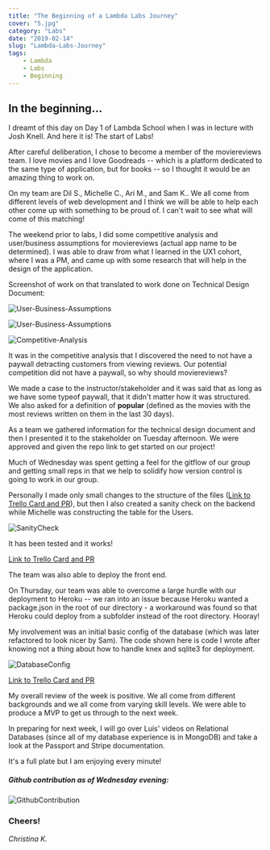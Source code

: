 ```yaml
---
title: "The Beginning of a Lambda Labs Journey"
cover: "5.jpg"
category: "Labs"
date: "2019-02-14"
slug: "Lambda-Labs-Journey"
tags:
    - Lambda
    - Labs
    - Beginning
---
```


## In the beginning...

I dreamt of this day on Day 1 of Lambda School when I was in lecture with Josh Knell. And here it is! The start of Labs! 

After careful deliberation, I chose to become a member of the moviereviews team. I love movies and I love Goodreads -- which is a platform dedicated to the same type of application, but for books -- so I thought it would be an amazing thing to work on. 

On my team are Dil S., Michelle C., Ari M., and Sam K.. We all come from different levels of web development and I think we will be able to help each other come up with something to be proud of. I can't wait to see what will come of this matching! 

The weekend prior to labs, I did some competitive analysis and user/business assumptions for moviereviews (actual app name to be determined). I was able to draw from what I learned in the UX1 cohort, where I was a PM, and came up with some research that will help in the design of the application. 

Screenshot of work on that translated to work done on Technical Design Document:

![User-Business-Assumptions](/static/assets/Screenshot-1.png)

![User-Business-Assumptions](/static/assets/Screenshot-2.png)


![Competitive-Analysis](/static/assets/Screenshot-3.png)

It was in the competitive analysis that I discovered the need to not have a paywall detracting customers from viewing reviews. Our potential competition did not have a paywall, so why should moviereviews? 

We made a case to the instructor/stakeholder and it was said that as long as we have some typeof paywall, that it didn't matter how it was structured. We also asked for a definition of __popular__ (defined as the movies with the most reviews written on them in the last 30 days).

As a team we gathered information for the technical design document and then I presented it to the stakeholder on Tuesday afternoon. We were approved and given the repo link to get started on our project! 

Much of Wednesday was spent getting a feel for the gitflow of our group and getting small reps in that we help to solidify how version control is going to work in our group. 

Personally I made only small changes to the structure of the files ([Link to Trello Card and PR](https://trello.com/c/nOLv6Vm5/16-backend-scaffold-basic-setup)), but then I also created a sanity check on the backend while Michelle was constructing the table for the Users. 

![SanityCheck](/static/assets/Screenshot-4.png)

It has been tested and it works! 

[Link to Trello Card and PR](https://trello.com/c/cs9XvXfS/20-backend-setting-up-basic-sanity-check)

The team was also able to deploy the front end. 

On Thursday, our team was able to overcome a large hurdle with our deployment to Heroku -- we ran into an issue because Heroku wanted a package.json in the root of our directory - a workaround was found so that Heroku could deploy from a subfolder instead of the root directory. Hooray! 

My involvement was an initial basic config of the database (which was later refactored to look nicer by Sam). The code shown here is code I wrote after knowing not a thing about how to handle knex and sqlite3 for deployment. 

![DatabaseConfig](/static/assets/Screenshot-5.png)

[Link to Trello Card and PR](https://trello.com/c/75Rz1vzX/24-database-config-for-deployment)

My overall review of the week is positive. We all come from different backgrounds and we all come from varying skill levels. We were able to produce a MVP to get us through to the next week. 

In preparing for next week, I will go over Luis' videos on Relational Databases (since all of my database experience is in MongoDB) and take a look at the Passport and Stripe documentation. 

It's a full plate but I am enjoying every minute! 

##### Github contribution as of Wednesday evening: 
![GithubContribution](/static/assets/Screenshot-6.png)

### Cheers!

_Christina K._


